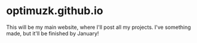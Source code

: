 # optimuzk.github.io

This will be my main website, where I'll post all my projects. I've something made, but it'll be finished by January!
